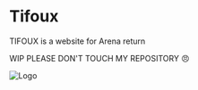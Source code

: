 # Tifoux
TIFOUX is a website for Arena return

WIP PLEASE DON'T TOUCH MY REPOSITORY 😠

![Logo](https://ydainna.com/img/cat.png)